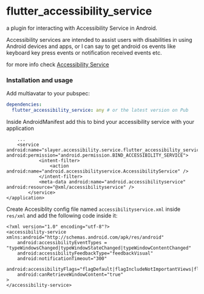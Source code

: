 # flutter_accessibility_service

a plugin for interacting with Accessibility Service in Android.

Accessibility services are intended to assist users with disabilities in using Android devices and apps, or I can say to get android os events like keyboard key press events or notification received events etc.

for more info check [Accessibility Service](https://developer.android.com/guide/topics/ui/accessibility/)

### Installation and usage ###

Add multiavatar to your pubspec:

```yaml
dependencies:
  flutter_accessibility_service: any # or the latest version on Pub
```

Inside AndroidManifest add this to bind your accessibility service with your application

```
    ...
    <service android:name="slayer.accessibility.service.flutter_accessibility_service.AccessibilityListener" android:permission="android.permission.BIND_ACCESSIBILITY_SERVICE">
            <intent-filter>
                <action android:name="android.accessibilityservice.AccessibilityService" />
            </intent-filter>
            <meta-data android:name="android.accessibilityservice" android:resource="@xml/accessibilityservice" />
        </service>
</application>

```

Create Accesiblity config file named `accessibilityservice.xml` inside `res/xml` and add the following code inside it:

```
<?xml version="1.0" encoding="utf-8"?>
<accessibility-service xmlns:android="http://schemas.android.com/apk/res/android"
    android:accessibilityEventTypes = "typeWindowsChanged|typeWindowStateChanged|typeWindowContentChanged"
    android:accessibilityFeedbackType="feedbackVisual"
    android:notificationTimeout="300"
    android:accessibilityFlags="flagDefault|flagIncludeNotImportantViews|flagRequestTouchExplorationMode|flagRequestEnhancedWebAccessibility|flagReportViewIds|flagRetrieveInteractiveWindows"
    android:canRetrieveWindowContent="true"
>
</accessibility-service>

```